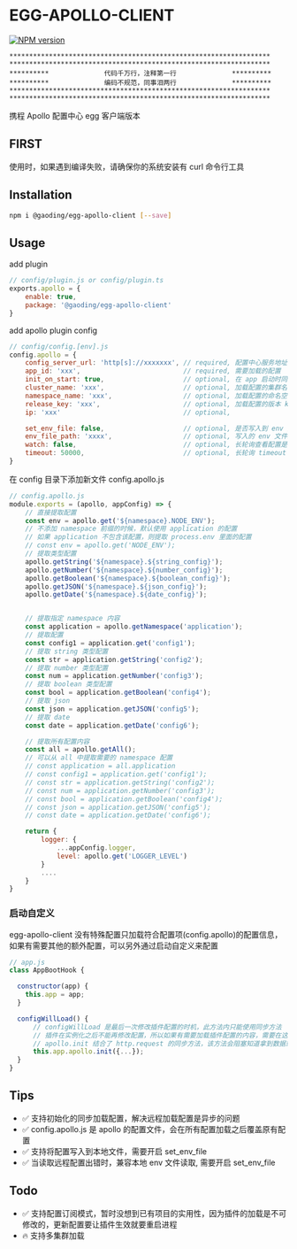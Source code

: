 # EGG-APOLLO-CLIENT
[![NPM version][npm-image]][npm-url]

[npm-image]: https://img.shields.io/npm/v/@gaoding/egg-apollo-client.svg?style=flat-square
[npm-url]: https://npmjs.org/package/@gaoding/egg-apollo-client

    ******************************************************************
    ******************************************************************
    **********              代码千万行，注释第一行              **********
    **********              编码不规范，同事泪两行              **********
    ******************************************************************
    ******************************************************************

携程 Apollo 配置中心 egg 客户端版本

## FIRST
使用时，如果遇到编译失败，请确保你的系统安装有 curl 命令行工具

## Installation
```bash
npm i @gaoding/egg-apollo-client [--save]
```

## Usage
add plugin
```js
// config/plugin.js or config/plugin.ts
exports.apollo = {
    enable: true,
    package: '@gaoding/egg-apollo-client'
}
```

add apollo plugin config
```js
// config/config.[env].js
config.apollo = {
    config_server_url: 'http[s]://xxxxxxx', // required, 配置中心服务地址
    app_id: 'xxx',                          // required, 需要加载的配置
    init_on_start: true,                    // optional, 在 app 启动时同时加载配置，加载的配置会在插件加载前被加载
    cluster_name: 'xxx',                    // optional, 加载配置的集群名称, default: 'default'
    namespace_name: 'xxx',                  // optional, 加载配置的命名空间, default: 'application'
    release_key: 'xxx',                     // optional, 加载配置的版本 key, default: ''
    ip: 'xxx'                               // optional,

    set_env_file: false,                    // optional, 是否写入到 env 文件, default: false
    env_file_path: 'xxxx',                  // optional, 写入的 env 文件路径, default: ${os.tmpdir()}/.env.apollo
    watch: false,                           // optional, 长轮询查看配置是否更新, default: false
    timeout: 50000,                         // optional, 长轮询 timeout 设置，默认 50000
}
```

在 config 目录下添加新文件 config.apollo.js
```js
// config.apollo.js
module.exports = (apollo, appConfig) => {
    // 直接提取配置
    const env = apollo.get('${namespace}.NODE_ENV');
    // 不添加 namespace 前缀的时候，默认使用 application 的配置
    // 如果 application 不包含该配置，则提取 process.env 里面的配置
    // const env = apollo.get('NODE_ENV');
    // 提取类型配置
    apollo.getString('${namespace}.${string_config}');
    apollo.getNumber('${namespace}.${number_config}');
    apollo.getBoolean('${namespace}.${boolean_config}');
    apollo.getJSON('${namespace}.${json_config}');
    apollo.getDate('${namespace}.${date_config}');


    // 提取指定 namespace 内容
    const application = apollo.getNamespace('application');
    // 提取配置
    const config1 = application.get('config1');
    // 提取 string 类型配置
    const str = application.getString('config2');
    // 提取 number 类型配置
    const num = application.getNumber('config3');
    // 提取 boolean 类型配置
    const bool = application.getBoolean('config4');
    // 提取 json
    const json = application.getJSON('config5');
    // 提取 date
    const date = application.getDate('config6');

    // 提取所有配置内容
    const all = apollo.getAll();
    // 可以从 all 中提取需要的 namespace 配置
    // const application = all.application
    // const config1 = application.get('config1');
    // const str = application.getString('config2');
    // const num = application.getNumber('config3');
    // const bool = application.getBoolean('config4');
    // const json = application.getJSON('config5');
    // const date = application.getDate('config6');

    return {
        logger: {
            ...appConfig.logger,
            level: apollo.get('LOGGER_LEVEL')
        }
        ....
    }
}
```

### 启动自定义
egg-apollo-client 没有特殊配置只加载符合配置项(config.apollo)的配置信息，如果有需要其他的额外配置，可以另外通过启动自定义来配置
```js
// app.js
class AppBootHook {

  constructor(app) {
    this.app = app;
  }

  configWillLoad() {
      // configWillLoad 是最后一次修改插件配置的时机，此方法内只能使用同步方法
      // 插件在实例化之后不能再修改配置，所以如果有需要加载插件配置的内容，需要在这里加载
      // apollo.init 结合了 http.request 的同步方法，该方法会阻塞知道拿到数据或请求超时，可以使用该方法在这里加载配置
      this.app.apollo.init({...});
  }
}
```

## Tips
- ✅ 支持初始化的同步加载配置，解决远程加载配置是异步的问题
- ✅ config.apollo.js 是 apollo 的配置文件，会在所有配置加载之后覆盖原有配置
- ✅ 支持将配置写入到本地文件，需要开启 set_env_file
- ✅ 当读取远程配置出错时，兼容本地 env 文件读取, 需要开启 set_env_file

## Todo
- ✅ 支持配置订阅模式，暂时没想到已有项目的实用性，因为插件的加载是不可修改的，更新配置要让插件生效就要重启进程
- 🔥 支持多集群加载
